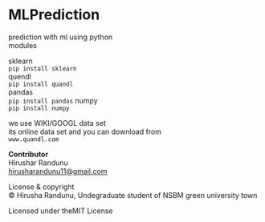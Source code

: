 # MLPrediction
prediction with ml using python     
modules  
   
sklearn     
`pip install sklearn`   
quendl  
`pip install quandl`    
pandas  
`pip install pandas` 
numpy  
`pip install numpy`    

we use WIKI/GOOGL data set      
its online data set and you can download from   
`www.quandl.com`        

**Contributor**         
Hirushar Randunu           
hirusharandunu11@gmail.com

License & copyright         
© Hirusha Randunu, Undegraduate student of NSBM green university town

Licensed under theMIT License


